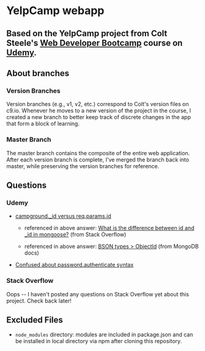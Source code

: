 # YelpCamp webapp

## Based on the YelpCamp project from Colt Steele's [Web Developer Bootcamp](https://www.udemy.com/the-web-developer-bootcamp/) course on [Udemy](https://www.udemy.com).

## About branches

### Version Branches
Version branches (e.g., v1, v2, etc.) correspond to Colt's version files on c9.io. Whenever he moves to a new version of the project in the course, I created a new branch to better keep track of discrete changes in the app that form a block of learning.

### Master Branch
The master branch contains the composite of the entire web application. After each version branch is complete, I've merged the branch back into master, while preserving the version branches for reference.

## Questions

### Udemy
* [campground.\_id versus req.params.id](https://www.udemy.com/the-web-developer-bootcamp/learn/v4/questions/3596390)  

  * referenced in above answer: [What is the difference between id and \_id in mongoose?](https://stackoverflow.com/questions/15724272/what-is-the-difference-between-id-and-id-in-mongoose/15724424#15724424) (from Stack Overflow)

  * referenced in above answer: [BSON types > ObjectId](https://docs.mongodb.com/manual/reference/bson-types/#objectid) (from MongoDB docs)

* [Confused about password.authenticate syntax](https://www.udemy.com/the-web-developer-bootcamp/learn/v4/questions/3600388)  


### Stack Overflow
Oops -- I haven't posted any questions on Stack Overflow yet about this project. Check back later!

## Excluded Files
* `node_modules` directory: modules are included in package.json and can be installed in local directory via npm after cloning this repository.